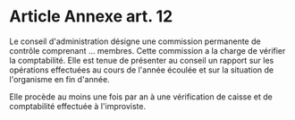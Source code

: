 # Article Annexe art. 12

Le conseil d'administration désigne une commission permanente de contrôle comprenant ... membres. Cette commission a la charge de vérifier la comptabilité. Elle est tenue de présenter au conseil un rapport sur les opérations effectuées au cours de l'année écoulée et sur la situation de l'organisme en fin d'année.

Elle procède au moins une fois par an à une vérification de caisse et de comptabilité effectuée à l'improviste.
